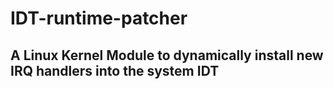 # IDT-runtime-patcher

## A Linux Kernel Module to dynamically install new IRQ handlers into the system IDT
